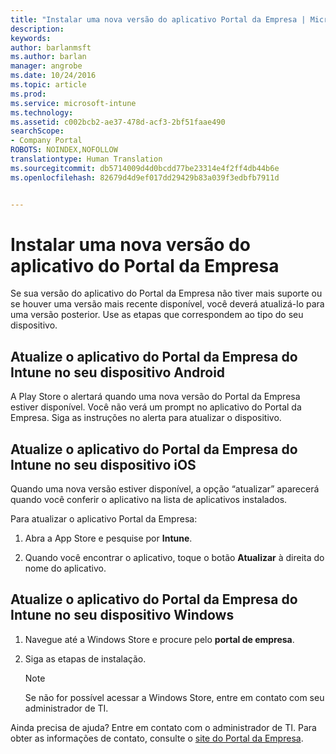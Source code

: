 ```yaml
---
title: "Instalar uma nova versão do aplicativo Portal da Empresa | Microsoft Docs"
description: 
keywords: 
author: barlanmsft
ms.author: barlan
manager: angrobe
ms.date: 10/24/2016
ms.topic: article
ms.prod: 
ms.service: microsoft-intune
ms.technology: 
ms.assetid: c002bcb2-ae37-478d-acf3-2bf51faae490
searchScope:
- Company Portal
ROBOTS: NOINDEX,NOFOLLOW
translationtype: Human Translation
ms.sourcegitcommit: db5714009d4d0bcdd77be23314e4f2ff4db44b6e
ms.openlocfilehash: 82679d4d9ef017dd29429b83a039f3edbfb7911d


---
```


# <a name="install-a-new-version-of-the-company-portal-app"></a>Instalar uma nova versão do aplicativo do Portal da Empresa

Se sua versão do aplicativo do Portal da Empresa não tiver mais suporte ou se houver uma versão mais recente disponível, você deverá atualizá-lo para uma versão posterior. Use as etapas que correspondem ao tipo do seu dispositivo.

## <a name="update-the-intune-company-portal-app-on-your-android-device"></a>Atualize o aplicativo do Portal da Empresa do Intune no seu dispositivo Android

A Play Store o alertará quando uma nova versão do Portal da Empresa estiver disponível. Você não verá um prompt no aplicativo do Portal da Empresa. Siga as instruções no alerta para atualizar o dispositivo.

## <a name="update-the-intune-company-portal-app-on-your-ios-device"></a>Atualize o aplicativo do Portal da Empresa do Intune no seu dispositivo iOS

Quando uma nova versão estiver disponível, a opção “atualizar” aparecerá quando você conferir o aplicativo na lista de aplicativos instalados.  

Para atualizar o aplicativo Portal da Empresa:

1. Abra a App Store e pesquise por **Intune**.

2. Quando você encontrar o aplicativo, toque o botão **Atualizar** à direita do nome do aplicativo.

## <a name="update-the-intune-company-portal-app-on-your-windows-device"></a>Atualize o aplicativo do Portal da Empresa do Intune no seu dispositivo Windows

1.  Navegue até a Windows Store e procure pelo **portal de empresa**.

2.  Siga as etapas de instalação.

    > [!NOTE]
    > Se não for possível acessar a Windows Store, entre em contato com seu administrador de TI.


Ainda precisa de ajuda? Entre em contato com o administrador de TI. Para obter as informações de contato, consulte o [site do Portal da Empresa](http://portal.manage.microsoft.com).



<!--HONumber=Dec16_HO3-->


